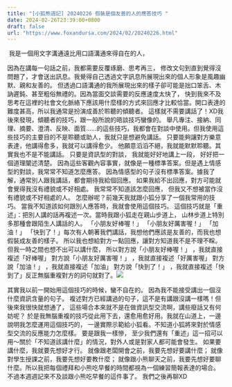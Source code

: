 ```yaml
---
title: "[小狐熊週記] 20240226 假裝是個友善的人的應答技巧 "
date: 2024-02-26T23:39:00+0800
draft: false
url: "https://www.foxandursa.com/2024/02/20240226.html"
---
```


 我是一個用文字溝通遠比用口語溝通來得自在的人，

因為在講每一句話之前，我都需要反覆琢磨、思考再三，
修改文句到直到覺得沒問題了，才會送出訊息。我覺得自己透過文字訊息所展現出來的個人形象是風趣幽默、親和友善的。
但透過口語溝通的我所展現出來的樣子卻可能是拙口笨舌、木訥遲鈍、甚至粗俗無禮的。因為當面交談需要的反應速度太快了，
快到我來不及思考在這裡的社會文化脈絡下應該用什麼樣的方式來回應才比較恰當。開口表達的難度甚高，所以我通常是扮演成善於聆聽的傾聽者。
這樣就不需要講話了！XD我後來發現，傾聽者的技巧，跟一般所說的晤談技巧蠻像的。
舉凡專注、接納、同理、摘要、澄清、反映、面質……的這些技巧，我都會在對談中使用。但我使用這些技巧的主要目的不是聆聽或助人，我就只是想避免講話。
只要能夠讓對方樂意表達，他講得愈多，我就可以講得愈少。
他願意滔滔不絕，我就能默默聆聽。其實我也不是不能講話。
只要是資訊型的對談，
我就能好好地講上一段，
好好把一個道理闡述清楚。
因為這些客觀內容事實，就像是一種標準答案。但是遇上情感型的對談，我常常不知道怎麼應答。
因為情感型的句子沒有標準答案。據我了解，通常別人跟我講話，都會期待我給個回應。
如果我給不出回應，對方可能就會覺得我沒有禮貌或不好相處。
我常常不知道該怎麼回應，
但我又不想被當作沒有禮貌或不好相處的人。
怎麼辦呢？前幾天我就跟小狐分享了一個我常用的技巧。
當我不知道該如何跟別人應答時，我就會使用這個技巧。
這個技巧就是「重述」：把別人講的話再複述一次。當時我跟小狐走在親山步道上，
山林步道上特別多那種會跟陌生人講話的人。
「小朋友好棒喔！」
「小朋友好厲害喔！」
「加油！」
「快到了！」每次有人朝著我們講話，我想他們應該是友善的，而我也想假裝成友善的樣子。
所以我也想給對方一點回應，讓對方知道我不是不理不睬。
但我一時之間也想不出可以講什麼，
所以對方說「小朋友好棒喔！」 ，我就直接複述「好棒喔」
對方說「小朋友好厲害喔！」 ，我就直接複述「好厲害喔」
對方說「加油！」 ，我就直接複述「加油」
對方說「快到了！」 ，我就直接複述「快到了」反正無腦重複對方的詞句就對了。![]($https://blogger.googleusercontent.com/img/a/AVvXsEh8EhNoLPGn0fdB3X7YOOf4GJrbvQcRQtWQIwSMvqQeXMyN2ZNkV7IzARoFsM_XOJKKwY0JLW5-EkYbwa1h0HAQ4HArwl9Gcz1S4ruGeHsFAal28sx526hP4uCJmoNFsMA3wa5JpIce5SGrdb6fMFlV3qDoQQYYUc1dkXHsjrv5zHrvANHiKXnohT9u_Oc)



其實我以前一開始用這個技巧的時候，蠻不自在的。
因為我不能接受講出一個沒什麼資訊含量的句子。
複述對方已經講過的句子，這不是有講跟沒講一樣嗎！但後來我很快就想通了，
這些場合本來就不是在做資訊型交流啊，講些廢話又有何妨呢？
於是我無腦重複的技巧從此用下去，還愈用愈好用。我就在山道上，一邊說明我怎麼運用這個技巧的，
一邊實際示範給小狐看。不知道小狐將來對於情感型交流的反應能力怎麼樣。
要是跟我一樣慘，
至少我們還有「重述」這一招可以用～關於「不知道該講什麼」的情況，對外人或是對家人都可能會發生。
如果要講什麼，我就要先想好才行。
就像跟老闆開會之前，我要先想好要講什麼；
就像對學生授課之前，我要先想好要教什麼；
就像跟小熊聊天之前，我要先想好要聊什麼。所以我把每個禮拜和小熊吃早餐的時間都視為一個練習簡報表達的場合。
不過本週週記來不及談跟小熊吃早餐的這件事了。
我們之後再聊XD
